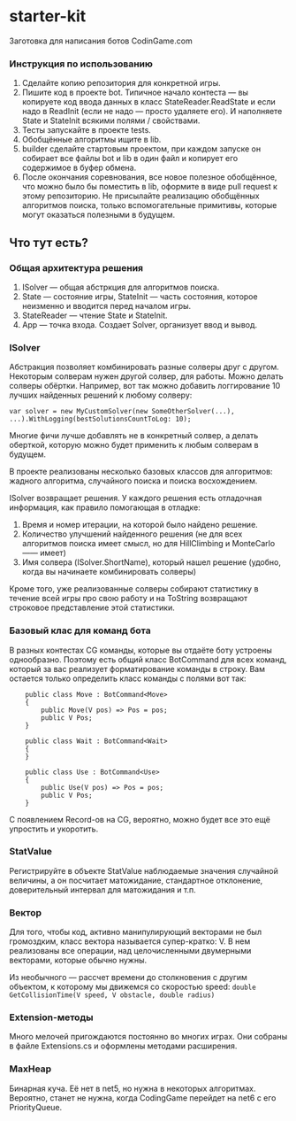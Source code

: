 # starter-kit
Заготовка для написания ботов CodinGame.com

### Инструкция по использованию

1. Сделайте копию репозитория для конкретной игры.
2. Пишите код в проекте bot. Типичное начало контеста — вы копируете код ввода данных в класс StateReader.ReadState и если надо в ReadInit (если не надо — просто удаляете его). И наполняете State и StateInit всякими полями / свойствами.
3. Тесты запускайте в проекте tests.
4. Обобщённые алгоритмы ищите в lib.
5. builder сделайте стартовым проектом, при каждом запуске он собирает все файлы bot и lib в один файл и копирует его содержимое в буфер обмена.
6. После окончания соревнования, все новое полезное обобщённое, что можно было бы поместить в lib, оформите в виде pull request к этому репозиторию. 
Не присылайте реализацию обобщённых алгоритмов поиска, только вспомогательные примитивы, которые могут оказаться полезными в будущем.


## Что тут есть?

###  Общая архитектура решения

1. ISolver — общая абстркция для алгоритмов поиска. 
2. State — состояние игры, StateInit — часть состояния, которое неизменно и вводится перед началом игры.
3. StateReader — чтение State и StateInit.
4. App — точка входа. Создает Solver, организует ввод и вывод.

### ISolver

Абстракция позволяет комбинировать разные солверы друг с другом. Некоторым солверам нужен другой солвер, для работы.
Можно делать солверы обёртки. Например, вот так можно добавить логгирование 10 лучших найденных решений к любому солверу:

`var solver = new MyCustomSolver(new SomeOtherSolver(...), ...).WithLogging(bestSolutionsCountToLog: 10);`

Многие фичи лучше добавлять не в конкретный солвер, а делать оберткой, которую можно будет применить к любым солверам в будущем.

В проекте реализованы несколько базовых классов для алгоритмов: жадного алгоритма, случайного поиска и поиска восхождением.

ISolver возвращает решения. У каждого решения есть отладочная информация, как правило помогающая в отладке:

1. Время и номер итерации, на которой было найдено решение.
2. Количество улучшений найденного решения (не для всех алгоритмов поиска имеет смысл, но для HillClimbing и MonteCarlo —— имеет)
3. Имя солвера (ISolver.ShortName), который нашел решение (удобно, когда вы начинаете комбинировать солверы)

Кроме того, уже реализованные солверы собирают статистику в течение всей игры про свою работу и на ToString возвращают строковое представление этой статистики.

### Базовый клас для команд бота

В разных контестах CG команды, которые вы отдаёте боту устроены однообразно. Поэтому есть общий класс BotCommand для всех команд, который за вас реализует форматирование команды в строку.
Вам остается только определить класс команды с полями вот так:

```
    public class Move : BotCommand<Move>
    {
        public Move(V pos) => Pos = pos;
        public V Pos;
    }

    public class Wait : BotCommand<Wait>
    {
    }

    public class Use : BotCommand<Use>
    {
        public Use(V pos) => Pos = pos;
        public V Pos;
    }

```
С появлением Record-ов на CG, вероятно, можно будет все это ещё упростить и укоротить.


### StatValue

Регистрируйте в объекте StatValue наблюдаемые значения случайной величины, а он посчитает матожидание, стандартное отклонение, доверительный интервал для матожидания и т.п.

### Вектор

Для того, чтобы код, активно манипулирующий векторами не был громоздким, класс вектора называется супер-кратко: V.
В нем реализованы все операции, над целочисленными двумерными векторами, которые обычно нужны.

Из необычного — рассчет времени до столкновения с другим объектом, к которому мы движемся со скоростью speed: `double GetCollisionTime(V speed, V obstacle, double radius)`

### Extension-методы

Много мелочей пригождаются постоянно во многих играх. Они собраны в файле Extensions.cs и оформлены методами расширения.

### MaxHeap

Бинарная куча. Её нет в net5, но нужна в некоторых алгоритмах. Вероятно, станет не нужна, когда CodingGame перейдет на net6 с его PriorityQueue.

